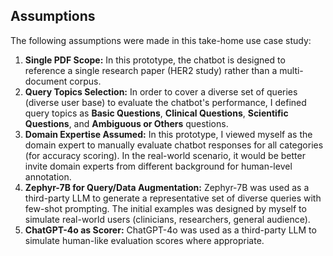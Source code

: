 ## Assumptions

The following assumptions were made in this take-home use case study:
1. **Single PDF Scope:** In this prototype, the chatbot is designed to reference a single research paper (HER2 study) rather than a multi-document corpus.
2. **Query Topics Selection:** In order to cover a diverse set of queries (diverse user base) to evaluate the chatbot's performance, I defined query topics as __Basic Questions__, __Clinical Questions__, __Scientific Questions__, and __Ambiguous or Others__ questions.
3. **Domain Expertise Assumed:** In this prototype, I viewed myself as the domain expert to manually evaluate chatbot responses for all categories (for accuracy scoring). In the real-world scenario, it would be better invite domain experts from different background for human-level annotation.
4. **Zephyr-7B for Query/Data Augmentation:** Zephyr-7B was used as a third-party LLM to generate a representative set of diverse queries with few-shot prompting. The initial examples was designed by myself to simulate real-world users (clinicians, researchers, general audience).
5. **ChatGPT-4o as Scorer:** ChatGPT-4o was used as a third-party LLM to simulate human-like evaluation scores where appropriate.
